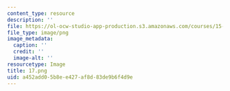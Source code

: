 ```yaml
---
content_type: resource
description: ''
file: https://ol-ocw-studio-app-production.s3.amazonaws.com/courses/15-es718-global-health-innovation-delivering-targeted-advice-to-an-organization-in-the-field-spring-2015/a452add05b8ee427af8d83de9b6f4d9e_17.png
file_type: image/png
image_metadata:
  caption: ''
  credit: ''
  image-alt: ''
resourcetype: Image
title: 17.png
uid: a452add0-5b8e-e427-af8d-83de9b6f4d9e
---
```

